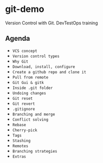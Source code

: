 # git-demo
Version Control with Git. DevTestOps training


## Agenda
- ```VCS concept```
- ```Version control types```
- ```Why Git```
- ```Download, install, configure```
- ```Create a github repo and clone it```
- ```Pull from remote```
- ```Git Gui & gitk```
- ```Inside .git folder```
- ```Undoing changes```
- ```Git reset```  
- ```Git revert```
- ```.gitignore```
- ```Branching and merge```
- ```Conflict solving```
- ```Rebase```
- ```Cherry-pick```
- ```Tags```
- ```Stashing```
- ```Remotes```
- ```Branching strategies```
- ```Extras```  
